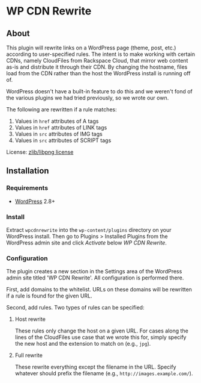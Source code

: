 WP CDN Rewrite
==============
About
-----
This plugin will rewrite links on a WordPress page (theme, post, etc.) 
according to user-specified rules. The intent is to make working with 
certain CDNs, namely CloudFiles from Rackspace Cloud, that mirror web 
content as-is and distribute it through their CDN. By changing the 
hostname, files load from the CDN rather than the host the WordPress 
install is running off of.

WordPress doesn't have a built-in feature to do this and we weren't 
fond of the various plugins we had tried previously, so we wrote our 
own.

The following are rewritten if a rule matches:

1. Values in `href` attributes of A tags
2. Values in `href` attributes of LINK tags
3. Values in `src` attributes of IMG tags
4. Values in `src` attributes of SCRIPT tags

License: [zlib/libpng license][1]

Installation
------------
### Requirements
+ [WordPress][2] 2.8+

### Install
Extract `wpcdnrewrite` into the `wp-content/plugins` directory on your 
WordPress install. Then go to Plugins > Installed Plugins from the 
WordPress admin site and click _Activate_ below _WP CDN Rewrite_.

### Configuration
The plugin creates a new section in the Settings area of the 
WordPress admin site titled 'WP CDN Rewrite'. All configuration is 
performed there.

First, add domains to the whitelist. URLs on these domains will be 
rewritten if a rule is found for the given URL.

Second, add rules. Two types of rules can be specified:

1.  Host rewrite
    
    These rules only change the host on a given URL. For cases along 
    the lines of the CloudFiles use case that we wrote this for, simply 
    specify the new host and the extension to match on (e.g., `jpg`).
2.  Full rewrite
    
    These rewrite everything except the filename in the URL. Specify 
    whatever should prefix the filename (e.g., `http://images.example.com/`).

[1]: http://opensource.org/licenses/zlib-license
[2]: http://wordpress.org
